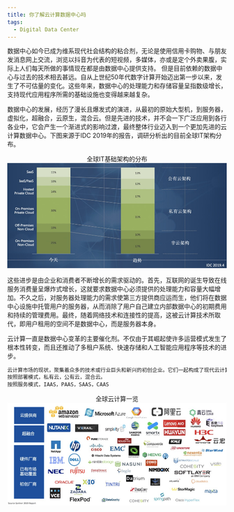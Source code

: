 ```yaml
---
title: 你了解云计算数据中心吗
tags:
  - Digital Data Center
---
```

数据中心如今已成为维系现代社会结构的粘合剂，无论是使用信用卡购物、与朋友发消息网上交流，浏览以抖音为代表的短视频，多媒体，亦或是定个外卖果腹，实际上人们每天所做的事情现在都是由数据中心提供支持。
但是目前依赖的数据中心与过去的技术相去甚远。自从上世纪50年代数字计算开始迈出第一步以来，发生了不可估量的变化。这些年来，数据中心的处理能力和存储容量呈指数级增长，支持现代应用程序所需的基础设施也变得越来越复杂。

数据中心的发展，经历了漫长且爆发式的演进，从最初的原始大型机，到服务器，虚拟化，超融合，云原生，混合云。但是先进的技术，并不会一下广泛应用到各行各业中，它会产生一个渐进式的影响过渡，最终整体行业迈入到一个更加先进的云计算数据中心。下图来源于IDC 2019年的报告，调研分析出的目前全球IT架构分布。
<div align=center>全球IT基础架构的分布<img src ="/assets/images/GlobalITarchitecture.jpg"/></div>

这些进步是由企业和消费者不断增长的需求驱动的。首先，互联网的诞生导致在线服务消费量呈爆炸式增长，这就要求数据中心必须提供的处理能力和容量大幅增加。不久之后，对服务器处理能力的需求使第三方提供商应运而生，他们将在数据中心设施中托管用户的服务器，从而消除了用户自己建立内部数据中心的初期费用和持续的管理费用。最终，随着网络技术和连接性的提高，这被云计算技术所取代，即用户租用的空间不是数据中心，而是服务器本身。

云计算一直是数据中心变革的主要催化剂。不仅由于其崛起使许多运营模式发生了根本性转变，而且还推动了多租户系统、快速存储和人工智能应用程序等技术的进步。
```cpp
云计算市场的现状，聚集着众多的技术或行业巨头和新兴的初创企业。它们一起构成了现代云计算缤纷多彩的图谱。我暂且将它们进行两种方式的分类，以便于大家清晰的理解。
按照部署模式，私有云，公有云，混合云。
按照服务模式，IAAS，PAAS，SAAS，CAAS
```

<div align=center>全球云计算一览<img src ="/assets/images/BigEcology.jpg"/></div>

